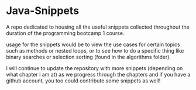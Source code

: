# Java-Snippets
A repo dedicated to housing all the useful snippets collected throughout the duration of the programming bootcamp 1 course.

usage for the snippets would be to view the use cases for certain topics such as methods or nested loops, or to see how to do a specific thing like binary searches or selection sorting (found in the algorithms folder).

I will continue to update the repository with more snippets (depending on what chapter i am at)  as we progress through the chapters and if you have a github account, you too could contribute some snippets as well!
